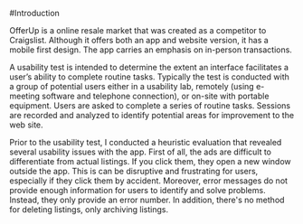 #Introduction

OfferUp is a online resale market that was created as a competitor to Craigslist. Although it offers both an app and website version, it has a mobile first design. The app carries an emphasis on in-person transactions.

A usability test is intended to determine the extent an interface facilitates a user’s ability to complete routine tasks. Typically the test is conducted with a group of potential users either in a usability lab, remotely (using e-meeting software and telephone connection), or on-site with portable equipment. Users are asked to complete a series of routine tasks. Sessions are recorded and analyzed to identify potential areas for improvement to the web site. 

Prior to the usability test, I conducted a heuristic evaluation that revealed several usability issues with the app. First of all, the ads are difficult to differentiate from actual listings. If you click them, they open a new window outside the app. This is can be disruptive and frustrating for users, especially if they click them by accident. Moreover, error messages do not provide enough information for users to identify and solve problems. Instead, they only provide an error number. In addition, there's no method for deleting listings, only archiving listings. 
